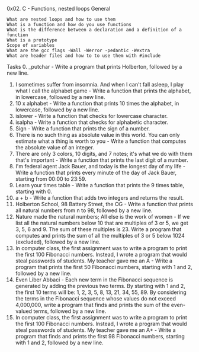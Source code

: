 0x02. C - Functions, nested loops
General

    What are nested loops and how to use them
    What is a function and how do you use functions
    What is the difference between a declaration and a definition of a function
    What is a prototype
    Scope of variables
    What are the gcc flags -Wall -Werror -pedantic -Wextra
    What are header files and how to to use them with #include

Tasks
0. _putchar - Write a program that prints Holberton, followed by a new line.
1. I sometimes suffer from insomnia. And when I can't fall asleep, I play what I call the alphabet game - Write a function that prints the alphabet, in lowercase, followed by a new line.
2. 10 x alphabet - Write a function that prints 10 times the alphabet, in lowercase, followed by a new line.
3. islower - Write a function that checks for lowercase character. 
4. isalpha - Write a function that checks for alphabetic character. 
5. Sign - Write a function that prints the sign of a number.
6. There is no such thing as absolute value in this world. You can only estimate what a thing is worth to you - Write a function that computes the absolute value of an integer.
7. There are only 3 colors, 10 digits, and 7 notes; it's what we do with them that's important - Write a function that prints the last digit of a number.
8. I'm federal agent Jack Bauer, and today is the longest day of my life - Write a function that prints every minute of the day of Jack Bauer, starting from 00:00 to 23:59.
9. Learn your times table - Write a function that prints the 9 times table, starting with 0.
10. a + b - Write a function that adds two integers and returns the result.
11. Holberton School, 98 Battery Street, the OG - Write a function that prints all natural numbers from n to 98, followed by a new line.
13. Nature made the natural numbers; All else is the work of women - If we list all the natural numbers below 10 that are multiples of 3 or 5, we get 3, 5, 6 and 9. The sum of these multiples is 23. Write a program that computes and prints the sum of all the multiples of 3 or 5 below 1024 (excluded), followed by a new line.
14. In computer class, the first assignment was to write a program to print the first 100 Fibonacci numbers. Instead, I wrote a program that would steal passwords of students. My teacher gave me an A - Write a program that prints the first 50 Fibonacci numbers, starting with 1 and 2, followed by a new line.
15. Even Liber Abbaci - Each new term in the Fibonacci sequence is generated by adding the previous two terms. By starting with 1 and 2, the first 10 terms will be: 1, 2, 3, 5, 8, 13, 21, 34, 55, 89. By considering the terms in the Fibonacci sequence whose values do not exceed 4,000,000, write a program that finds and prints the sum of the even-valued terms, followed by a new line.
16. In computer class, the first assignment was to write a program to print the first 100 Fibonacci numbers. Instead, I wrote a program that would steal passwords of students. My teacher gave me an A+ - Write a program that finds and prints the first 98 Fibonacci numbers, starting with 1 and 2, followed by a new line.